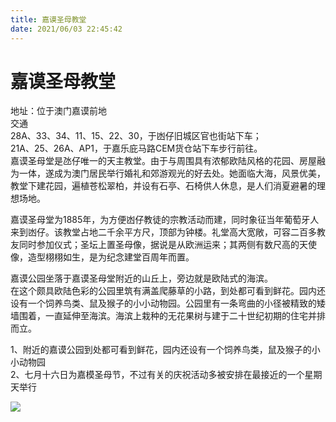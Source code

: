```yaml
---
title: 嘉谟圣母教堂  
date: 2021/06/03 22:45:42  
---
```

  
# 嘉谟圣母教堂  
地址：位于澳门嘉谟前地  
交通  
28A、33、34、11、15、22、30，于凼仔旧城区官也街站下车；  
21A、25、26A、AP1，于嘉乐庇马路CEM货仓站下车步行前往。  
嘉谟圣母堂是氹仔唯一的天主教堂。由于与周围具有浓郁欧陆风格的花园、房屋融为一体，遂成为澳门居民举行婚礼和郊游观光的好去处。她面临大海，风景优美，教堂下建花园，遍植苍松翠柏，并设有石亭、石椅供人休息，是人们消夏避暑的理想场地。  
  
嘉谟圣母堂为1885年，为方便凼仔教徒的宗教活动而建，同时象征当年葡萄牙人来到凼仔。该教堂占地二千余平方尺，顶部为钟楼。礼堂高大宽敞，可容二百多教友同时参加仪式；圣坛上置圣母像，据说是从欧洲运来；其两侧有数尺高的天使像，造型栩栩如生，是为纪念建堂百周年而置。  
  
嘉谟公园坐落于嘉谟圣母堂附近的山丘上，旁边就是欧陆式的海滨。  
在这个颇具欧陆色彩的公园里筑有满盖爬藤草的小路，到处都可看到鲜花。园内还设有一个饲养鸟类、鼠及猴子的小小动物园。公园里有一条弯曲的小径被精致的矮墙围着，一直延伸至海滨。海滨上栽种的无花果树与建于二十世纪初期的住宅并排而立。  
  
1、附近的嘉谟公园到处都可看到鲜花，园内还设有一个饲养鸟类，鼠及猴子的小小动物园  
2、七月十六日为嘉模圣母节，不过有关的庆祝活动多被安排在最接近的一个星期天举行  
  
![](https://raw.staticdn.net/szqq0512/Pic/main/img/202201212155112.png)  
